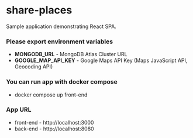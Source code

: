 # share-places

Sample application demonstrating React SPA.

### Please export environment variables

- **MONGODB_URL** - MongoDB Atlas Cluster URL
- **GOOGLE_MAP_API_KEY** - Google Maps API Key (Maps JavaScript API, Geocoding API)

### You can run app with docker compose

- docker compose up front-end

### App URL

- front-end - http://localhost:3000
- back-end - http://localhost:8080

